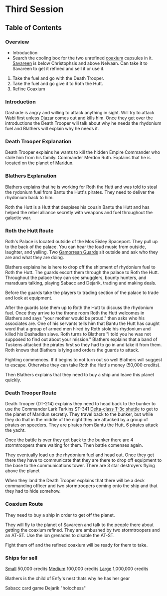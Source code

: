 # Third Session

## Table of Contents

### Overview
- Introduction
- Search the cooling box for the two unrefined [coaxium](https://starwars.fandom.com/wiki/Coaxium) capsules in it. [Savareen](https://starwars.fandom.com/wiki/Savareen) is below Christophsis and above Nelvaan. Can take it to Savareen to get it refined and sell it or use it.

1. Take the fuel and go with the Death Trooper.
2. Take the fuel and go give it to Roth the Hutt.
3. Refine Coaxium
 
### Introduction
Dashade is angry and willing to attack anything in sight. Will try to attack Wabi first unless Djazar comes out and kills him. Once they get over the introductions the Death Trooper will talk about why he needs the rhydonium fuel and Blathers will explain why he needs it.

### Death Trooper Explanation
Death Trooper explains he wants to kill the hidden Empire Commander who stole him from his family. Commander Merdon Ruth. Explains that he is located on the planet of [Maridun](https://starwars.fandom.com/wiki/Maridun). 

### Blathers Explanation
Blathers explains that he is working for Roth the Hutt and was told to steal the rydonium fuel from Bantu the Hutt's pirates. They need to deliver the rhydonium back to him.

Roth the Hutt is a Hutt that despises his cousin Bantu the Hutt and has helped the rebel alliance secretly with weapons and fuel throughout the galactic war.

### Roth the Hutt Route
Roth's Palace is located outside of the Mos Eisley Spaceport. They pull up to the back of the palace. You can hear the loud music from outside, laughter, and yelling. Two [Gamorrean Guards](https://sw5e.com/rules/snv/monsters/Gamorrean%20Guard) sit outside and ask who they are and what they are doing.

Blathers explains he is here to drop off the shipment of rhydonium fuel to Roth the Hutt. The guards escort them through the palace to Roth the Hutt. Throughout the palace they can see smugglers, bounty hunters, and maraduars talking, playing Sabacc and Dejarik, trading and making deals.

Before the guards take the players to trading section of the palace to trade and look at equipment.

After the guards take them up to Roth the Hutt to discuss the rhydonium fuel. Once they arrive to the throne room Roth the Hutt welcomes in Blathers and says "your mother would be proud." then asks who his associates are. One of his servants tells him that Bantu the Hutt has caught word that a group of armed men hired by Roth stole his rhydonium and killed his Dashadian slave. Roth turns to Blathers "I told you he was not supposed to find out about your mission." Blathers explains that a band of Tuskens attacked the pirates first so they had to go in and take it from them. Roth knows that Blathers is lying and orders the guards to attack.

Fighting commences. If it begins to not turn out so well Blathers will suggest to escape. Otherwise they can take Roth the Hutt's money (50,000 credits).

Then Blathers explains that they need to buy a ship and leave this planet quickly.

### Death Trooper Route
Death Trooper (DT-214) explains they need to head back to the bunker to use the Commander Lark Tarkins ST-341 [Delta-class T-3c shuttle](https://i.pinimg.com/originals/0a/91/9a/0a919a265b74c91ecefd3032ae1d1f19.jpg) to get to the planet of Maridun secretly. They travel back to the bunker, but while they do that in the middle of the night they are attacked by a group of pirates on speeders. They are pirates from Bantu the Hutt. 6 pirates attack the yacht. 

Once the battle is over they get back to the bunker there are 4 stormtroopers there waiting for them. Then battle comenses again.

They eventually load up the rhydonium fuel and head out. Once they get there they have to communicate that they are there to drop off equipment to the base to the communications tower. There are 3 star destroyers flying above the planet

When they land the Death Trooper explains that there will be a deck commanding officer and two stormtroopers coming onto the ship and that they had to hide somehow. 

### Coaxium Route
They need to buy a ship in order to get off the planet.

They will fly to the planet of Savareen and talk to the people there about getting the coaxium refined. They are ambushed by two stormtroopers and an AT-ST. Use the ion grenades to disable the AT-ST.

Fight them off and the refined coaxium will be ready for them to take.

### Ships for sell
[Small](https://i.pinimg.com/originals/8a/f3/58/8af35853b5bdf6b3aefd951f51690f6b.jpg)   50,000 credits
[Medium](https://cdna.artstation.com/p/assets/images/images/008/543/070/large/corvin-stichert-sw-chiron-ship.jpg?1513440560)  100,000 credits
[Large](https://img1.wikia.nocookie.net/__cb20071211230143/starwars/images/c/c2/Incom_X4.jpg)   1,000,000 credits

Blathers is the child of Enfy's nest thats why he has her gear

Sabacc card game
Dejarik "holochess"